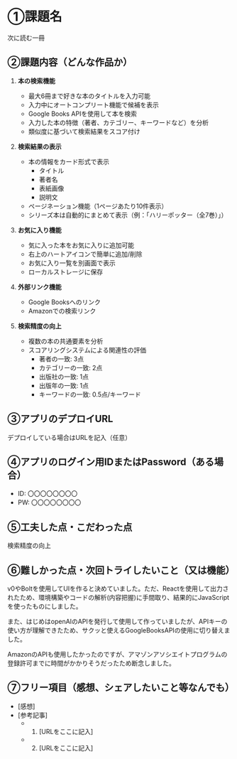 
# ①課題名
次に読む一冊

## ②課題内容（どんな作品か）

1. **本の検索機能**
   - 最大6冊まで好きな本のタイトルを入力可能
   - 入力中にオートコンプリート機能で候補を表示
   - Google Books APIを使用して本を検索
   - 入力した本の特徴（著者、カテゴリー、キーワードなど）を分析
   - 類似度に基づいて検索結果をスコア付け

2. **検索結果の表示**
   - 本の情報をカード形式で表示
     - タイトル
     - 著者名
     - 表紙画像
     - 説明文
   - ページネーション機能（1ページあたり10件表示）
   - シリーズ本は自動的にまとめて表示（例：「ハリーポッター（全7巻）」）

3. **お気に入り機能**
   - 気に入った本をお気に入りに追加可能
   - 右上のハートアイコンで簡単に追加/削除
   - お気に入り一覧を別画面で表示
   - ローカルストレージに保存

4. **外部リンク機能**
   - Google Booksへのリンク
   - Amazonでの検索リンク

5. **検索精度の向上**
   - 複数の本の共通要素を分析
   - スコアリングシステムによる関連性の評価
     - 著者の一致: 3点
     - カテゴリーの一致: 2点
     - 出版社の一致: 1点
     - 出版年の一致: 1点
     - キーワードの一致: 0.5点/キーワード

## ③アプリのデプロイURL
デプロイしている場合はURLを記入（任意）

## ④アプリのログイン用IDまたはPassword（ある場合）
- ID: 〇〇〇〇〇〇〇〇
- PW: 〇〇〇〇〇〇〇〇

## ⑤工夫した点・こだわった点
検索精度の向上

## ⑥難しかった点・次回トライしたいこと（又は機能）
v0やBoltを使用してUIを作ると決めていました。ただ、Reactを使用して出力されたため、環境構築やコードの解析(内容把握)に手間取り、結果的にJavaScriptを使ったものにしました。

また、はじめはopenAIのAPIを発行して使用して作っていましたが、APIキーの使い方が理解できたため、サクッと使えるGoogleBooksAPIの使用に切り替えました。

AmazonのAPIも使用したかったのですが、アマゾンアソシエイトプログラムの登録許可までに時間がかかりそうだったため断念しました。

## ⑦フリー項目（感想、シェアしたいこと等なんでも）
- [感想]
- [参考記事]
  - 1. [URLをここに記入]
  - 2. [URLをここに記入]